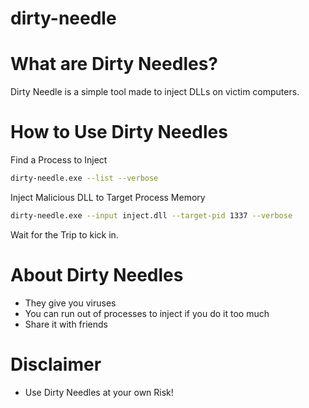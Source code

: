 # dirty-needle
# What are Dirty Needles? #
Dirty Needle is a simple tool made to inject DLLs on victim computers.

# How to Use Dirty Needles #
Find a Process to Inject
```bash
dirty-needle.exe --list --verbose
```
Inject Malicious DLL to Target Process Memory
```bash
dirty-needle.exe --input inject.dll --target-pid 1337 --verbose
```
Wait for the Trip to kick in.

# About Dirty Needles #
- They give you viruses
- You can run out of processes to inject if you do it too much
- Share it with friends

# Disclaimer #
- Use Dirty Needles at your own Risk!

